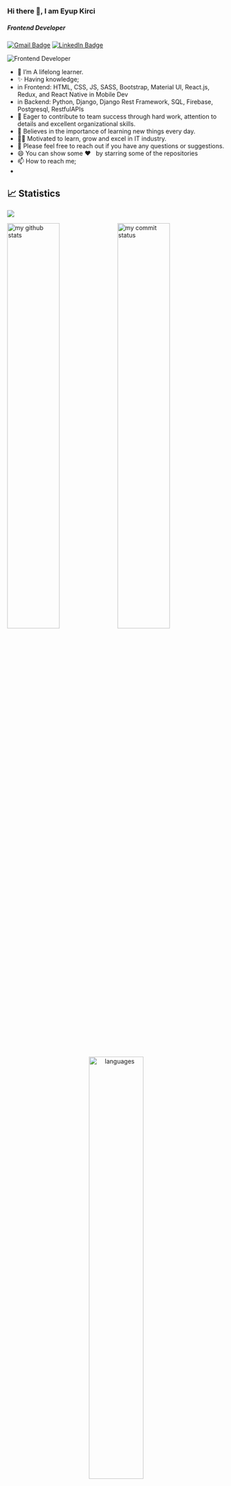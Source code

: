 ### Hi there 👋, I am Eyup Kirci 
##### Frontend Developer
[![Gmail Badge](https://img.shields.io/badge/Gmail-D14836?style=for-the-badge&logo=gmail&logoColor=white)](https://mail.google.com/mail/u/0/?hl=tr&tf=cm&fs=1&to=eyupkirci@gmail.com)
[![LinkedIn Badge](https://img.shields.io/badge/LinkedIn-0077B5?style=for-the-badge&logo=linkedin&logoColor=white)](https://www.linkedin.com/in/eyupkirci)

![Frontend Developer](https://media.giphy.com/media/iIqmM5tTjmpOB9mpbn/giphy.gif)

-  🌱 I’m A lifelong learner. 
-  ✨ Having knowledge;
-  in Frontend: HTML, CSS, JS, SASS, Bootstrap, Material UI, React.js, Redux, and React Native in Mobile Dev
-  in Backend: Python, Django, Django Rest Framework, SQL, Firebase, Postgresql, RestfulAPIs 
-  👯 Eager to contribute to team success through hard work, attention to details and excellent organizational skills.
-  📝 Believes in the importance of learning new things every day. 
-  👨‍💻 Motivated to learn, grow and excel in IT industry.
-  💬 Please feel free to reach out if you have any questions or suggestions.
-  😄 You can show some   ❤️    &nbsp; by starring some of the repositories
-  📫 How to reach me;
- 
## 📈 Statistics

![](https://komarev.com/ghpvc/?username=eyupkirci)
<br>


<p align="left">
 <img src="https://github-readme-stats.vercel.app/api?username=eyupkirci&theme=chartreuse-dark" alt="my github stats" width="49%"/>&nbsp;
 <img src="https://github-readme-streak-stats.herokuapp.com/?user=eyupkirci&theme=chartreuse-dark" alt="my commit status" width="49%" />
</p>
<p align="center">
 <img src="https://github-readme-stats.vercel.app/api/top-langs/?username=eyupkirci&theme=chartreuse-dark&layout=compact" alt="languages" width="50%">
</p>

